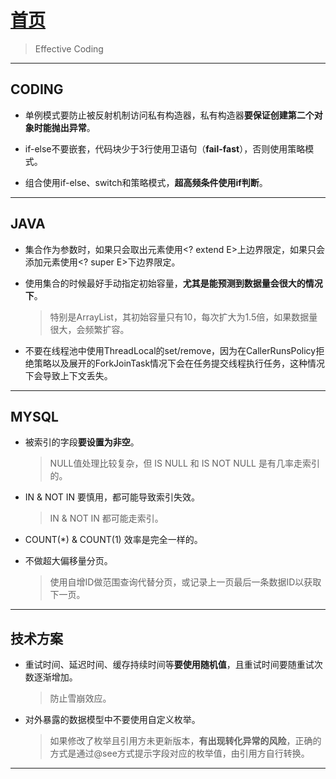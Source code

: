 # [首页](/blog/)

> Effective Coding

***

## CODING

- 单例模式要防止被反射机制访问私有构造器，私有构造器**要保证创建第二个对象时能抛出异常**。

- if-else不要嵌套，代码块少于3行使用卫语句（**fail-fast**），否则使用策略模式。

- 组合使用if-else、switch和策略模式，**超高频条件使用if判断**。

***

## JAVA

- 集合作为参数时，如果只会取出元素使用<? extend E>上边界限定，如果只会添加元素使用<? super E>下边界限定。
  
- 使用集合的时候最好手动指定初始容量，**尤其是能预测到数据量会很大的情况下**。
  > 特别是ArrayList，其初始容量只有10，每次扩大为1.5倍，如果数据量很大，会频繁扩容。

- 不要在线程池中使用ThreadLocal的set/remove，因为在CallerRunsPolicy拒绝策略以及展开的ForkJoinTask情况下会在任务提交线程执行任务，这种情况下会导致上下文丢失。

***

## MYSQL

- 被索引的字段**要设置为非空**。 
  > NULL值处理比较复杂，但 IS NULL 和 IS NOT NULL 是有几率走索引的。

- IN & NOT IN 要慎用，都可能导致索引失效。
  > IN & NOT IN 都可能走索引。

- COUNT(*) & COUNT(1) 效率是完全一样的。

- 不做超大偏移量分页。
  > 使用自增ID做范围查询代替分页，或记录上一页最后一条数据ID以获取下一页。
  
***

## 技术方案

- 重试时间、延迟时间、缓存持续时间等**要使用随机值**，且重试时间要随重试次数逐渐增加。 
  > 防止雪崩效应。

- 对外暴露的数据模型中不要使用自定义枚举。
  > 如果修改了枚举且引用方未更新版本，**有出现转化异常的风险**，正确的方式是通过@see方式提示字段对应的枚举值，由引用方自行转换。

***

